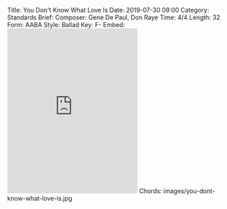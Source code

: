 Title: You Don't Know What Love Is
Date: 2019-07-30 09:00
Category: Standards
Brief:
Composer: Gene De Paul, Don Raye
Time: 4/4
Length: 32
Form: AABA
Style: Ballad
Key: F-
Embed: <iframe src="https://open.spotify.com/embed/user/thatdavidmiller/playlist/6B11Xr7qz0PtWC0dCk93xs" width="300" height="380" frameborder="0" allowtransparency="true" allow="encrypted-media"></iframe>
Chords: images/you-dont-know-what-love-is.jpg
